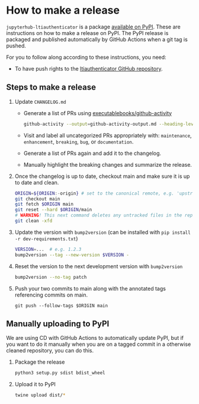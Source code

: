 # How to make a release

`jupyterhub-ltiauthenticator` is a package [available on PyPI](https://pypi.org/project/jupyterhub-ltiauthenticator/). These are instructions on how to make a release on PyPI. The PyPI release is packaged and published automatically by GitHub Actions when a git tag is pushed.

For you to follow along according to these instructions, you need:

- To have push rights to the [ltiauthenticator GitHub repository](https://github.com/jupyterhub/ltiauthenticator).

## Steps to make a release

1. Update `CHANGELOG.md`

   - Generate a list of PRs using [executablebooks/github-activity](https://github.com/executablebooks/github-activity)

     ```bash
     github-activity --output=github-activity-output.md --heading-level=3 jupyterhub/ltiauthenticator
     ```

   - Visit and label all uncategorized PRs appropriately with: `maintenance`, `enhancement`, `breaking`, `bug`, or `documentation`.
   - Generate a list of PRs again and add it to the changelog.
   - Manually highlight the breaking changes and summarize the release.

1. Once the changelog is up to date, checkout main and make sure it is up to date and clean.

   ```bash
   ORIGIN=${ORIGIN:-origin} # set to the canonical remote, e.g. 'upstream' if 'origin' is not the official repo
   git checkout main
   git fetch $ORIGIN main
   git reset --hard $ORIGIN/main
   # WARNING! This next command deletes any untracked files in the repo
   git clean -xfd
   ```

1. Update the version with `bump2version` (can be installed with `pip install -r dev-requirements.txt`)

   ```bash
   VERSION=...  # e.g. 1.2.3
   bump2version --tag --new-version $VERSION -
   ```

1. Reset the version to the next development version with `bump2version`

   ```bash
   bump2version --no-tag patch
   ```

1. Push your two commits to main along with the annotated tags referencing
   commits on main.

   ```
   git push --follow-tags $ORIGIN main
   ```

## Manually uploading to PyPI

We are using CD with GitHub Actions to automatically update PyPI, but if you want to do it manually when you are on a tagged commit in a otherwise cleaned repository, you can do this.

1. Package the release

   ```bash
   python3 setup.py sdist bdist_wheel
   ```

1. Upload it to PyPI

   ```bash
   twine upload dist/*
   ```
